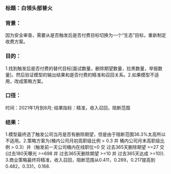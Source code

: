 ### 标题：白领头部普火
### 背景：
因为安全审查，需要从是否触发后是否付费目标切换为一个“生态”目标，重新制定收费方案。
### 目的：
1.找到触发后是否付费的替代目标[面试数量，删除期望数量，拉黑数量，举报数量]，然后验证模型的输出结果和是否付费的精准和召回关系。2.如果模型不适用，改成策略方案。

### 口径： 
时间：2021年1月到8月; 结果指标：精准，收入召回，阻断范围

### 结果：
1.模型最终选了触发公司当月是否有删除期望，但是由于阻断范围36.3%太高所以不适用。2.策略方案为(桶内公司月初高职级比例 > 0.3 并 桶内公司月末高职级比例 > 0.3）并（触发前一天公司桶内在线职位=0 交 过去365天删除期望 >=27 交 (过去180天曝光 >=698 并 过去365天删除期望 >=10 并 过去365天达成 >=10)). 3.商业策略最终将精准，收入召回，阻断范围从0.411，0.289，0.217提高到0.482，0.331，0.168.
